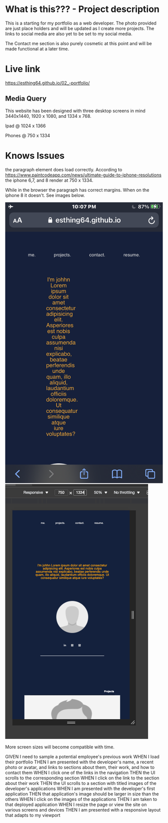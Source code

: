 # What is this??? - Project description

This is a starting for my portfolio as a web developer. The photo provided are just place holders and will be updated as I create more projects. The links to social media are also yet to be set to my social media. 

The Contact me section is also purely cosmetic at this point and will be made functional at a later time.

# Live link
https://esthing64.github.io/02_-portfolio/



## Media Query
This website has been designed with three desktop screens in mind 3440x1440, 1920 x 1080, and 1334 x 768.

Ipad @ 1024 x 1366

Phones @ 750 x 1334

# Knows Issues 

the paragraph element does load correctly. According to https://www.paintcodeapp.com/news/ultimate-guide-to-iphone-resolutions the iphone 6,7, and 8 render at 750 x 1334.

While in the browser the paragraph has correct margins. When on the iphone 8 it doesn't. See images below.

![in-browser](assets/img/readme-img/issue_iphone_8.PNG)
![on-iphone8](assets/img/readme-img/ok_750x1334.png)

More screen sizes will become compatible with time.


















GIVEN I need to sample a potential employee's previous work
WHEN I load their portfolio
THEN I am presented with the developer's name, a recent photo or avatar, and links to sections about them, their work, and how to contact them
WHEN I click one of the links in the navigation
THEN the UI scrolls to the corresponding section
WHEN I click on the link to the section about their work
THEN the UI scrolls to a section with titled images of the developer's applications
WHEN I am presented with the developer's first application
THEN that application's image should be larger in size than the others
WHEN I click on the images of the applications
THEN I am taken to that deployed application
WHEN I resize the page or view the site on various screens and devices
THEN I am presented with a responsive layout that adapts to my viewport
```


